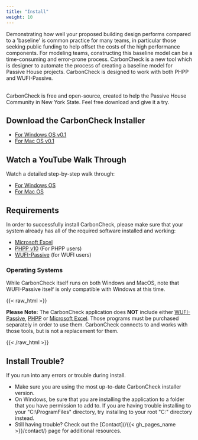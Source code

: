 ```yaml
---
title: "Install"
weight: 10
---
```

Demonstrating how well your proposed building design performs compared to a 'baseline' is common practice for many teams, in particular those seeking public funding to help offset the costs of the high performance components. For modeling teams, constructing this baseline model can be a time-consuming and error-prone process. CarbonCheck is a new tool which is designer to automate the process of creating a baseline model for Passive House projects. CarbonCheck is designed to work with both PHPP and WUFI-Passive.

</br>CarbonCheck is free and open-source, created to help the Passive House Community in New York State. Feel free download and give it a try.

## Download the CarbonCheck Installer
- [For Windows OS v0.1](https://github.com/PH-Tools/CarbonCheck/raw/main/Installers/CarbonCheck-0.1-win64.msi)
- [For Mac OS v0.1](https://github.com/PH-Tools/CarbonCheck/raw/main/Installers/CarbonCheck-0.1-macos.dmg)


## Watch a YouTube Walk Through
Watch a detailed step-by-step walk through:
-  [For Windows OS](https://youtu.be/DvH_Wxf1D8A)
-  [For Mac OS](https://youtu.be/DvH_Wxf1D8A)


## Requirements
In order to successfully install CarbonCheck, please make sure that your system already has all of the required software installed and working:
- [Microsoft Excel](https://www.microsoft.com/en-us/microsoft-365/excel)
- [PHPP v10](https://passivehouse.com/04_phpp/04_phpp.htm) (For PHPP users)
- [WUFI-Passive](https://wufi.de/en/software/wufi-passive/) (for WUFI users)

### Operating Systems
While CarbonCheck itself runs on both Windows and MacOS, note that WUFI-Passive itself is only compatible with Windows at this time.

{{< raw_html >}}
  <p class="important">
    <strong>Please Note:</strong> The CarbonCheck application does <strong>NOT</strong> include either <a target="_blank" href="https://wufi.de/en/software/wufi-passive/">WUFI-Passive</a>, <a target="_blank" href="https://passivehouse.com/04_phpp/04_phpp.htm">PHPP</a> or <a target="_blank" href="https://www.microsoft.com/en-us/microsoft-365/excel">Microsoft Excel</a>. Those programs must be purchased separately in order to use them. CarbonCheck connects to and works with those tools, but is not a replacement for them.
  </p>
{{< /raw_html >}}

## Install Trouble?
If you run into any errors or trouble during install.
- Make sure you are using the most up-to-date CarbonCheck installer version.
- On Windows, be sure that you are installing the application to a folder that you have permission to add to. If you are having trouble installing to your "C:\ProgramFiles" directory, try installing to your root "C:\" directory instead.
- Still having trouble? Check out the [Contact](/{{< gh_pages_name >}}/contact/) page for additional resources.
